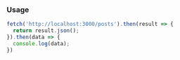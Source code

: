 ### Usage

```JavaScript
fetch('http://localhost:3000/posts').then(result => {
  return result.json();
}).then(data => {
  console.log(data);
})
```
